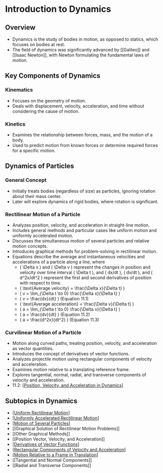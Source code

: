 # Introduction to Dynamics

## Overview

- Dynamics is the study of bodies in motion, as opposed to statics, which focuses on bodies at rest.
- The field of dynamics was significantly advanced by [[Galileo]] and [[Isaac Newton]], with Newton formulating the fundamental laws of motion.

## Key Components of Dynamics

### Kinematics

- Focuses on the geometry of motion.
- Deals with displacement, velocity, acceleration, and time without considering the cause of motion.

### Kinetics

- Examines the relationship between forces, mass, and the motion of a body.
- Used to predict motion from known forces or determine required forces for a specific motion.

## Dynamics of Particles

### General Concept

- Initially treats bodies (regardless of size) as particles, ignoring rotation about their mass center.
- Later will explore dynamics of rigid bodies, where rotation is significant.

### Rectilinear Motion of a Particle

- Analyzes position, velocity, and acceleration in straight-line motion.
- Includes general methods and particular cases like uniform motion and uniformly accelerated motion.
- Discusses the simultaneous motion of several particles and relative motion concepts.
- Introduces graphical methods for problem-solving in rectilinear motion.
- Equations describe the average and instantaneous velocities and accelerations of a particle along a line, where
  - \( \Delta x \) and \( \Delta v \) represent the changes in position and velocity over time interval \( \Delta t \), and \( dx/dt \), \( dv/dt \), and \( d^2x/dt^2 \) represent the first and second derivatives of position with respect to time.
  - \( \text{Average velocity} = \frac{\Delta x}{\Delta t} \)
  - \( v = \lim\_{\Delta t \to 0} \frac{\Delta x}{\Delta t} \)
  - \( v = \frac{dx}{dt} \) (Equation 11.1)
  - \( \text{Average acceleration} = \frac{\Delta v}{\Delta t} \)
  - \( a = \lim\_{\Delta t \to 0} \frac{\Delta v}{\Delta t} \)
  - \( a = \frac{dv}{dt} \) (Equation 11.2)
  - \( a = \frac{d^2x}{dt^2} \) (Equation 11.3)

### Curvilinear Motion of a Particle

- Motion along curved paths, treating position, velocity, and acceleration as vector quantities.
- Introduces the concept of derivatives of vector functions.
- Analyzes projectile motion using rectangular components of velocity and acceleration.
- Examines motion relative to a translating reference frame.
- Explores tangential, normal, radial, and transverse components of velocity and acceleration.
- 11.2: [[Position, Velocity, and Acceleration in Dynamics]]

## Subtopics in Dynamics

- [[Uniform Rectilinear Motion]]
- [[Uniformly Accelerated Rectilinear Motion]]
- [[Motion of Several Particles]]
- [[Graphical Solution of Rectilinear Motion Problems]]
- [[Other Graphical Methods]]
- [[Position Vector, Velocity, and Acceleration]]
- [[Derivatives of Vector Functions]]
- [[Rectangular Components of Velocity and Acceleration]]
- [[Motion Relative to a Frame in Translation]]
- [[Tangential and Normal Components]]
- [[Radial and Transverse Components]]

[//begin]: # "Autogenerated link references for markdown compatibility"
[Position, Velocity, and Acceleration in Dynamics]: <Position%2C Velocity%2C and Acceleration in Dynamics> "Position, Velocity, and Acceleration in Dynamics"
[Uniform Rectilinear Motion]: <Uniform Rectilinear Motion> "Uniform Rectilinear Motion"
[Uniformly Accelerated Rectilinear Motion]: <Uniformly Accelerated Rectilinear Motion> "Uniformly Accelerated Rectilinear Motion"
[Motion of Several Particles]: <Motion of Several Particles> "Motion of Several Particles"
[Derivatives of Vector Functions]: <Derivatives of Vector Functions> "Derivatives of Vector Functions"
[Rectangular Components of Velocity and Acceleration]: <Rectangular Components of Velocity and Acceleration> "Rectangular Components of Velocity and Acceleration"
[Motion Relative to a Frame in Translation]: <Motion Relative to a Frame in Translation> "Motion Relative to a Frame in Translation"
[//end]: # "Autogenerated link references"